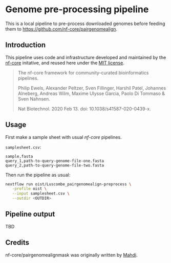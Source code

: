 Genome pre-processing pipeline
==============================

This is a local pipeline to pre-process downloaded genomes before feeding them
to <https://github.com/nf-core/pairgenomealign>.

## Introduction

This pipeline uses code and infrastructure developed and maintained by the [nf-core](https://nf-co.re) initative, and reused here under the [MIT license](https://github.com/nf-core/tools/blob/master/LICENSE).
 
> The nf-core framework for community-curated bioinformatics pipelines.
>
> Philip Ewels, Alexander Peltzer, Sven Fillinger, Harshil Patel, Johannes Alneberg, Andreas Wilm, Maxime Ulysse Garcia, Paolo Di Tommaso & Sven Nahnsen.
>
> Nat Biotechnol. 2020 Feb 13. doi: 10.1038/s41587-020-0439-x.

## Usage

First make a sample sheet with usual _nf-core_ pipelines.

`samplesheet.csv`:

```csv
sample,fasta
query_1,path-to-query-genome-file-one.fasta
query_2,path-to-query-genome-file-two.fasta
```

Then run the pipeline as usual:

```bash
nextflow run oist/Luscombe_pairgenomealign-preprocess \
   -profile oist \
   --input samplesheet.csv \
   --outdir <OUTDIR>
```

## Pipeline output

TBD

## Credits

nf-core/pairgenomealignmask was originally written by [Mahdi](https://github.com/U13bs1125).
